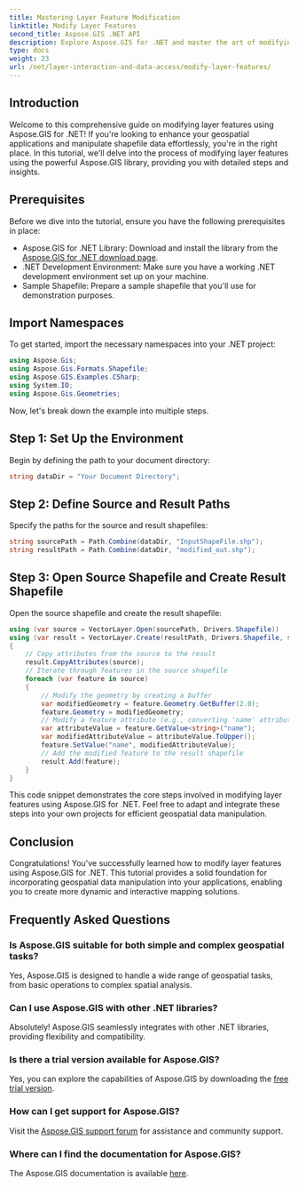 ```yaml
---
title: Mastering Layer Feature Modification
linktitle: Modify Layer Features
second_title: Aspose.GIS .NET API
description: Explore Aspose.GIS for .NET and master the art of modifying layer features in shapefiles effortlessly. Boost your geospatial applications with precision and ease.
type: docs
weight: 23
url: /net/layer-interaction-and-data-access/modify-layer-features/
---
```

## Introduction
Welcome to this comprehensive guide on modifying layer features using Aspose.GIS for .NET! If you're looking to enhance your geospatial applications and manipulate shapefile data effortlessly, you're in the right place. In this tutorial, we'll delve into the process of modifying layer features using the powerful Aspose.GIS library, providing you with detailed steps and insights.
## Prerequisites
Before we dive into the tutorial, ensure you have the following prerequisites in place:
- Aspose.GIS for .NET Library: Download and install the library from the [Aspose.GIS for .NET download page](https://releases.aspose.com/gis/net/).
- .NET Development Environment: Make sure you have a working .NET development environment set up on your machine.
- Sample Shapefile: Prepare a sample shapefile that you'll use for demonstration purposes.
## Import Namespaces
To get started, import the necessary namespaces into your .NET project:
```csharp
using Aspose.Gis;
using Aspose.Gis.Formats.Shapefile;
using Aspose.GIS.Examples.CSharp;
using System.IO;
using Aspose.Gis.Geometries;
```
Now, let's break down the example into multiple steps.
## Step 1: Set Up the Environment
Begin by defining the path to your document directory:
```csharp
string dataDir = "Your Document Directory";
```
## Step 2: Define Source and Result Paths
Specify the paths for the source and result shapefiles:
```csharp
string sourcePath = Path.Combine(dataDir, "InputShapeFile.shp");
string resultPath = Path.Combine(dataDir, "modified_out.shp");
```
## Step 3: Open Source Shapefile and Create Result Shapefile
Open the source shapefile and create the result shapefile:
```csharp
using (var source = VectorLayer.Open(sourcePath, Drivers.Shapefile))
using (var result = VectorLayer.Create(resultPath, Drivers.Shapefile, source.SpatialReferenceSystem))
{
    // Copy attributes from the source to the result
    result.CopyAttributes(source);
    // Iterate through features in the source shapefile
    foreach (var feature in source)
    {
        // Modify the geometry by creating a buffer
        var modifiedGeometry = feature.Geometry.GetBuffer(2.0);
        feature.Geometry = modifiedGeometry;
        // Modify a feature attribute (e.g., converting 'name' attribute to uppercase)
        var attributeValue = feature.GetValue<string>("name");
        var modifiedAttributeValue = attributeValue.ToUpper();
        feature.SetValue("name", modifiedAttributeValue);
        // Add the modified feature to the result shapefile
        result.Add(feature);
    }
}
```
This code snippet demonstrates the core steps involved in modifying layer features using Aspose.GIS for .NET. Feel free to adapt and integrate these steps into your own projects for efficient geospatial data manipulation.
## Conclusion
Congratulations! You've successfully learned how to modify layer features using Aspose.GIS for .NET. This tutorial provides a solid foundation for incorporating geospatial data manipulation into your applications, enabling you to create more dynamic and interactive mapping solutions.
## Frequently Asked Questions
### Is Aspose.GIS suitable for both simple and complex geospatial tasks?
Yes, Aspose.GIS is designed to handle a wide range of geospatial tasks, from basic operations to complex spatial analysis.
### Can I use Aspose.GIS with other .NET libraries?
Absolutely! Aspose.GIS seamlessly integrates with other .NET libraries, providing flexibility and compatibility.
### Is there a trial version available for Aspose.GIS?
Yes, you can explore the capabilities of Aspose.GIS by downloading the [free trial version](https://releases.aspose.com/).
### How can I get support for Aspose.GIS?
Visit the [Aspose.GIS support forum](https://forum.aspose.com/c/gis/33) for assistance and community support.
### Where can I find the documentation for Aspose.GIS?
The Aspose.GIS documentation is available [here](https://reference.aspose.com/gis/net/).
